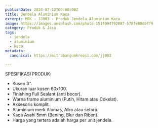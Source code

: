 ```yaml
---
publishDate: 2024-07-12T00:00:00Z
title: Jendela Aluminium Kaca
excerpt: MBK - JJ003 - Produk Jendela Aluminium Kaca
image: https://images.unsplash.com/photo-1514994792087-578fe80d0ff9
category: Produk & Jasa
tags:
  - jendela
  - aluminium
  - kaca
metadata:
  canonical: https://mitrabangunkreasi.com/jj003
  
---
```


SPESIFIKASI PRODUK:

- Kusen 3".
- Ukuran luar kusen 60x100.
- Finishing Full Sealant (anti bocor).
- Warna frame aluminium (Putih, Hitam atau Cokelat).
- Aksesoris komplit.
- Aluminium merk Alumas, Alko atau setara.
- Kaca Asahi 5mm (Bening, Blur dan Riben).
- Harga yang tertera adalah harga per unit jendela.